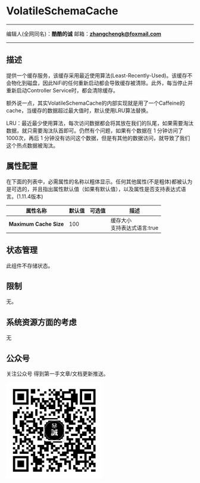 # VolatileSchemaCache
***
编辑人(全网同名)：__**酷酷的诚**__  邮箱：**zhangchengk@foxmail.com** 
***

## 描述

提供一个缓存服务，该缓存采用最近使用算法(Least-Recently-Used)。该缓存不会物化到磁盘，因此NiFi的任何重新启动都会导致缓存被清除。此外，每当停止并重新启动Controller Service时，都会清除缓存。

额外说一点，其实VolatileSchemaCache的内部实现就是用了一个Caffeine的cache，当缓存的数据超过最大值时，默认使用LRU算法替换。

LRU：最近最少使用算法，每次访问数据都会将其放在我们的队尾，如果需要淘汰数据，就只需要淘汰队首即可。仍然有个问题，如果有个数据在 1 分钟访问了 1000次，再后 1 分钟没有访问这个数据，但是有其他的数据访问，就导致了我们这个热点数据被淘汰。​

## 属性配置
在下面的列表中，必需属性的名称以粗体显示。任何其他属性(不是粗体)都被认为是可选的，并且指出属性默认值（如果有默认值），以及属性是否支持表达式语言。(1.11.4版本)

|属性名称|默认值|可选值|描述|
|----|----|----|----|
|**Maximum Cache Size**|100||缓存大小<br/>支持表达式语言:true|


## 状态管理

此组件不存储状态。

## 限制

无。

## 系统资源方面的考虑

无

## 公众号

关注公众号 得到第一手文章/文档更新推送。

![](../image/wechat.jpg)



